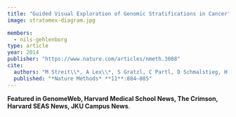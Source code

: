 ```yaml
---
title: "Guided Visual Exploration of Genomic Stratifications in Cancer"
image: stratomex-diagram.jpg

members:
  - nils-gehlenborg
type: article
year: 2014
publisher: "https://www.nature.com/articles/nmeth.3088"
cite:
  authors: "M Streit\\*, A Lex\\*, S Gratzl, C Partl, D Schmalstieg, H Pfister, PJ Park\\*\\* and N Gehlenborg\\*\\*"
  published: "*Nature Methods* **11**:884–885"
---
```

**Featured in GenomeWeb, Harvard Medical School News, The Crimson, Harvard SEAS News, JKU Campus News**.
